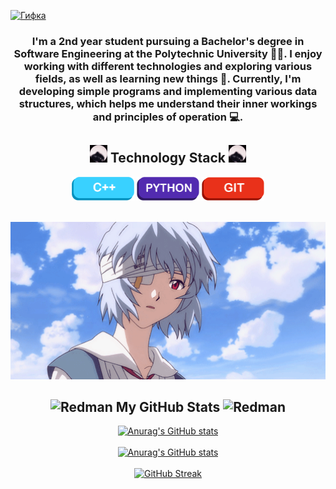 
<a href="javascript:void(0)"> ![Гифка](/img/header.gif) </a>
<h3 align="center">

I'm a 2nd year student pursuing a Bachelor's degree in Software Engineering at the Polytechnic University 👨‍🎓. I enjoy working with different technologies and exploring various fields, as well as learning new things 👾. Currently, I'm developing simple programs and implementing various data structures, which helps me understand their inner workings and principles of operation 💻.

</h3>

<div align="center">
    <h2><img src="./img/pedro.gif" alt="Pedro" width="28"> Technology Stack <img src="./img/pedro.gif" alt="Pedro" width="28"> </h2> 
    <img src="./img/maket1.png" alt="C++" width="100">
    <img src="./img/maket2.png" alt="Python" width="100">
    <img src="./img/maket3.png" alt="Git" width="100">
</div>

<a href="javascript:void(0)"> <br> <img src="./gif/g2.gif" alt="gif" width="1280"> </a>

<div align="center">
    <h2><img src="./img/redMan.gif" alt="Redman" width="32"> My GitHub Stats <img src="./img/redMan.gif" alt="Redman" width="32"></h2>
</div>

<div align="center">
  <a href="https://github.com/DrakoshaDrak/github-readme-stats">
    <picture>
      <source media="(prefers-color-scheme: dark)" srcset="https://github-readme-stats.vercel.app/api?username=DrakoshaDrak&show=reviews&show_icons=true&theme=midnight-purple&include_all_commits=true&bg_color=00000000#gh-dark-mode-only">
      <source media="(prefers-color-scheme: light)" srcset="https://github-readme-stats.vercel.app/api?username=DrakoshaDrak&show=reviews&show_icons=true&include_all_commits=true&theme=graywhite&bg_color=00000000#gh-light-mode-only">
      <img src="https://github-readme-stats.vercel.app/api?username=DrakoshaDrak&show=reviews&show_icons=true&theme=default&include_all_commits=true" alt="Anurag's GitHub stats">
    </picture>
  </a>
</div>
&nbsp; &nbsp;
<div align="center">
  <a href="https://github.com/DrakoshaDrak/github-readme-stats">
    <picture>
      <source media="(prefers-color-scheme: dark)" srcset="https://github-readme-stats.vercel.app/api/top-langs/?username=DrakoshaDrak&layout=donut&theme=midnight-purple&bg_color=00000000#gh-dark-mode-only">
      <source media="(prefers-color-scheme: light)" srcset="https://github-readme-stats.vercel.app/api/top-langs/?username=DrakoshaDrak&layout=donut&theme=graywhite&bg_color=00000000#gh-light-mode-only">
      <img src="https://github-readme-stats.vercel.app/api?username=DrakoshaDrak&show=reviews&show_icons=true&theme=default" alt="Anurag's GitHub stats">
    </picture>
  </a>
</div>
&nbsp; &nbsp;
<div align="center">
  <a href="https://git.io/streak-stats">
    <picture>
      <source media="(prefers-color-scheme: dark)" srcset="https://streak-stats.demolab.com?user=DrakoshaDrak&theme=midnight-purple&background=00000000&hide_border=00000000">
      <source media="(prefers-color-scheme: light)" srcset="https://streak-stats.demolab.com?user=DrakoshaDrak&theme=graywhite&background=00000000&hide_border=00000000">
      <img src="https://streak-stats.demolab.com/?username=DrakoshaDrak&theme=default" alt="GitHub Streak">
    </picture>
  </a>
</div>

